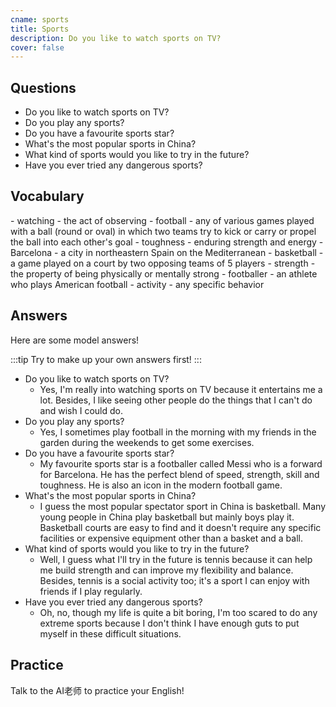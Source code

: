 ```yaml
---
cname: sports
title: Sports
description: Do you like to watch sports on TV?
cover: false
---
```

<banner></banner>

## Questions

- Do you like to watch sports on TV?
- Do you play any sports?
- Do you have a favourite sports star?
- What&#39;s the most popular sports in China?
- What kind of sports would you like to try in the future?
- Have you ever tried any dangerous sports?

## Vocabulary

<vocab-list>
- watching
  - the act of observing
- football
  - any of various games played with a ball (round or oval) in which two teams try to kick or carry or propel the ball into each other&#39;s goal  
- toughness
  - enduring strength and energy  
- Barcelona
  - a city in northeastern Spain on the Mediterranean
- basketball
  - a game played on a court by two opposing teams of 5 players
- strength
  - the property of being physically or mentally strong
- footballer
  - an athlete who plays American football  
- activity
  - any specific behavior

<!-- blank -->

</vocab-list>

## Answers
Here are some model answers!

:::tip
Try to make up your own answers first!
:::

- Do you like to watch sports on TV?
  - Yes, I&#39;m really into watching sports on TV because it entertains me a lot. Besides, I like seeing other people do the things that I can&#39;t do and wish I could do.
- Do you play any sports?
  - Yes, I sometimes play football in the morning with my friends in the garden during the weekends to get some exercises.
- Do you have a favourite sports star?
  - My favourite sports star is a footballer called Messi who is a forward for Barcelona. He has the perfect blend of speed, strength, skill and toughness. He is also an icon in the modern football game.
- What&#39;s the most popular sports in China?
  - I guess the most popular spectator sport in China is basketball. Many young people in China play basketball but mainly boys play it. Basketball courts are easy to find and it doesn&#39;t require any specific facilities or expensive equipment other than a basket and a ball.
- What kind of sports would you like to try in the future?
  - Well, I guess what I&#39;ll try in the future is tennis because it can help me build strength and can improve my flexibility and balance. Besides, tennis is a social activity too; it&#39;s a sport I can enjoy with friends if I play regularly.
- Have you ever tried any dangerous sports?
  - Oh, no, though my life is quite a bit boring, I&#39;m too scared to do any extreme sports because I don&#39;t think I have enough guts to put myself in these difficult situations.

## Practice
Talk to the AI老师 to practice your English!
<qrfooter></qrfooter>
